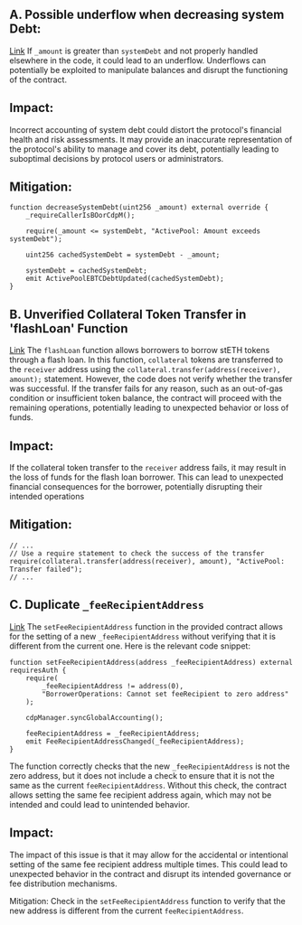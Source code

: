 ## A. Possible underflow when decreasing system Debt:
[Link](https://github.com/code-423n4/2023-10-badger/blob/f2f2e2cf9965a1020661d179af46cb49e993cb7e/packages/contracts/contracts/ActivePool.sol#L207-L214)
If `_amount` is greater than `systemDebt` and not properly handled elsewhere in the code, it could lead to an underflow. Underflows can potentially be exploited to manipulate balances and disrupt the functioning of the contract.
## Impact:
Incorrect accounting of system debt could distort the protocol's financial health and risk assessments. It may provide an inaccurate representation of the protocol's ability to manage and cover its debt, potentially leading to suboptimal decisions by protocol users or administrators.
## Mitigation:
```solidity
function decreaseSystemDebt(uint256 _amount) external override {
    _requireCallerIsBOorCdpM();

    require(_amount <= systemDebt, "ActivePool: Amount exceeds systemDebt");

    uint256 cachedSystemDebt = systemDebt - _amount;

    systemDebt = cachedSystemDebt;
    emit ActivePoolEBTCDebtUpdated(cachedSystemDebt);
}
```
## B. Unverified Collateral Token Transfer in 'flashLoan' Function
[Link](https://github.com/code-423n4/2023-10-badger/blob/f2f2e2cf9965a1020661d179af46cb49e993cb7e/packages/contracts/contracts/ActivePool.sol#L261-L310)
The `flashLoan` function allows borrowers to borrow stETH tokens through a flash loan. In this function, `collateral` tokens are transferred to the `receiver` address using the `collateral.transfer(address(receiver), amount);` statement. However, the code does not verify whether the transfer was successful. If the transfer fails for any reason, such as an out-of-gas condition or insufficient token balance, the contract will proceed with the remaining operations, potentially leading to unexpected behavior or loss of funds.
## Impact:
 If the collateral token transfer to the `receiver` address fails, it may result in the loss of funds for the flash loan borrower. This can lead to unexpected financial consequences for the borrower, potentially disrupting their intended operations
## Mitigation:
```
// ...
// Use a require statement to check the success of the transfer
require(collateral.transfer(address(receiver), amount), "ActivePool: Transfer failed");
// ...

```
## C. Duplicate `_feeRecipientAddress`
[Link](https://github.com/code-423n4/2023-10-badger/blob/f2f2e2cf9965a1020661d179af46cb49e993cb7e/packages/contracts/contracts/BorrowerOperations.sol#L1140-L1150)
The `setFeeRecipientAddress` function in the provided contract allows for the setting of a new `_feeRecipientAddress` without verifying that it is different from the current one. Here is the relevant code snippet:

```solidity
function setFeeRecipientAddress(address _feeRecipientAddress) external requiresAuth {
    require(
        _feeRecipientAddress != address(0),
        "BorrowerOperations: Cannot set feeRecipient to zero address"
    );

    cdpManager.syncGlobalAccounting();

    feeRecipientAddress = _feeRecipientAddress;
    emit FeeRecipientAddressChanged(_feeRecipientAddress);
}
```
The function correctly checks that the new `_feeRecipientAddress` is not the zero address, but it does not include a check to ensure that it is not the same as the current `feeRecipientAddress`. Without this check, the contract allows setting the same fee recipient address again, which may not be intended and could lead to unintended behavior.
## Impact:
The impact of this issue is that it may allow for the accidental or intentional setting of the same fee recipient address multiple times. This could lead to unexpected behavior in the contract and disrupt its intended governance or fee distribution mechanisms.

Mitigation:
Check in the `setFeeRecipientAddress` function to verify that the new address is different from the current `feeRecipientAddress`.